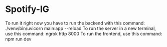# Spotify-IG

To run it right now you have to run the backend with this command: ./venv/bin/uvicorn main:app --reload 
To run the server in a new terminal, use this command: ngrok http 8000
To run the frontend, use this command: npm run dev